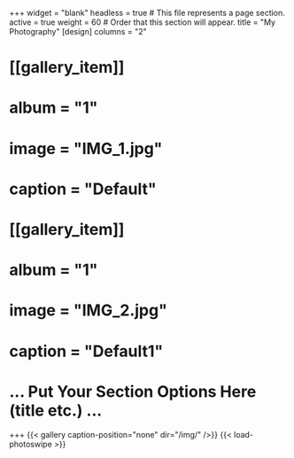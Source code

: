 +++
widget = "blank"
headless = true  # This file represents a page section.
active = true
weight = 60  # Order that this section will appear.
title = "My Photography"
[design]
	columns = "2"
# [[gallery_item]]
# 	album = "1"
# 	image = "IMG_1.jpg"
# 	caption = "Default"
# [[gallery_item]]
# 	album = "1"
# 	image = "IMG_2.jpg"
# 	caption = "Default1"
# ... Put Your Section Options Here (title etc.) ...


+++
{{< gallery caption-position="none" dir="/img/" />}} {{< load-photoswipe >}}
